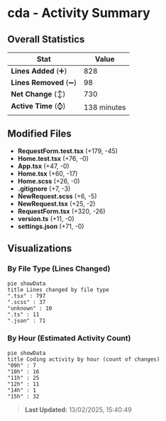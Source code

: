 # cda - Activity Summary 

## Overall Statistics

| Stat                   | Value                                                             |
| ---------------------- | ----------------------------------------------------------------- |
| **Lines Added** (➕)   | 828                                          |
| **Lines Removed** (➖) | 98                                        |
| **Net Change** (↕)    | 730                |
| **Active Time** (⌚)   | 138 minutes |


## Modified Files
- **RequestForm.test.tsx** (+179, -45)
- **Home.test.tsx** (+76, -0)
- **App.tsx** (+47, -0)
- **Home.tsx** (+60, -17)
- **Home.scss** (+26, -0)
- **.gitignore** (+7, -3)
- **NewRequest.scss** (+6, -5)
- **NewRequest.tsx** (+25, -2)
- **RequestForm.tsx** (+320, -26)
- **version.ts** (+11, -0)
- **settings.json** (+71, -0)

## Visualizations

### By File Type (Lines Changed)

```mermaid
pie showData
title Lines changed by file type
".tsx" : 797
".scss" : 37
"unknown" : 10
".ts" : 11
".json" : 71
```

### By Hour (Estimated Activity Count)

```mermaid
pie showData
title Coding activity by hour (count of changes)
"09h" : 7
"10h" : 16
"11h" : 25
"12h" : 11
"14h" : 1
"15h" : 32
```


> **Last Updated:** 13/02/2025, 15:40:49